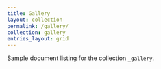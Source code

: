 ```yaml
---
title: Gallery
layout: collection
permalink: /gallery/
collection: gallery
entries_layout: grid
---
```


Sample document listing for the collection `_gallery`.

